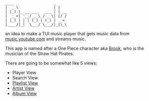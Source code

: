 ```
____                  _
|  _ \                | |
| |_) |_ __ ___   ___ | | __
|  _ <| '__/ _ \ / _ \| |/ /
| |_) | | | (_) | (_) |   <
|____/|_|  \___/ \___/|_|\_\
```

an idea to make a TUI music player that gets music data from [music.youtube.com](https://music.youtube.com) and streams music.

This app is named after a One Piece character aka [Brook](https://onepiece.fandom.com/wiki/Brook), who is the musician of the Straw Hat Pirates.

There are going to be somewhat like 5 views:

- Player View
- Search View
- [Playlist View](https://music.youtube.com/playlist?list=PLtwDCqqblBclwxAvPP0lTN56iWBjshBv7)
- [Artist View](https://music.youtube.com/channel/UCedvOgsKFzcK3hA5taf3KoQ)
- [Album View](https://music.youtube.com/playlist?list=OLAK5uy_kkypLq7TlpT3uYdH3MbuHDiF2J3u-BRjc)
